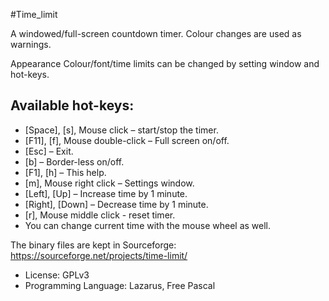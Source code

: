 #Time_limit

A windowed/full-screen countdown timer.
Colour changes are used as warnings.

Appearance Colour/font/time limits can be changed by
setting window and hot-keys.

Available hot-keys:
-------------------

- [Space], [s], Mouse click – start/stop the timer.
- [F11], [f], Mouse double-click  – Full screen on/off.
- [Esc] – Exit.
- [b] – Border-less on/off.
- [F1], [h] – This help.
- [m], Mouse right click – Settings window.
- [Left], [Up] – Increase time by 1 minute.
- [Right], [Down] – Decrease time by 1 minute.
- [r], Mouse middle click - reset timer.
- You can change current time with the mouse wheel as well.


The binary files are kept in Sourceforge:
https://sourceforge.net/projects/time-limit/

- License: GPLv3
- Programming Language: Lazarus, Free Pascal
